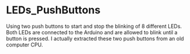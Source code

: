 # LEDs_PushButtons
Using two push buttons to start and stop the blinking of 8 different LEDs. Both LEDs are connected to the Arduino and are allowed to blink until a button is pressed. I actually extracted these two push buttons from an old computer CPU.
